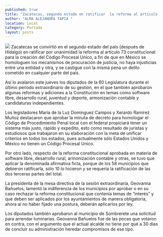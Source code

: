 ```yaml
---
published: true
title: "Zacatecas, segundo estado en ratificar  la reforma al artículo 73 constitucional"
author: "ALMA ALEJANDRA TAPIA "
location: Local
category: Portada
layout: posts
---
```


![](http://i.imgur.com/MQ6tcplm.jpg)
Zacatecas se convirtió en el segundo estado del país (después de Hidalgo) en ratificar por unanimidad la reforma al artículo 73 constitucional para la creación del Código Procesal Unico, a fin de que en México se homologuen los mecanismos de procuración de justicia, no haya injusticias entre una entidad y otra, y se castigue con la misma pena un delito cometido en cualquier parte del país.

Así lo avalaron este jueves los diputados de la 60 Legislatura durante el último periodo extraordinario de su gestión, en el que también aprobaron algunas reformas y adiciones a la Constitución en temas como software libre, desarrollo rural, juventud y deporte, armonización contable y candidaturas independientes.

Los legisladores María de la Luz Domínguez Campos y Xerardo Ramírez Muñoz destacaron que aprobar la minuta de decreto para homologar el Código de Procedimiento Penal local con el federal propiciará tener un sistema más justo, rápido y expedito, esto como resultado de juristas y estudiosos que trabajaron en su elaboración con la meta de unificar criterios en todos los estados, pues actualmente sólo Estados Unidos y México no tienen un Código Procesal Unico.

Por otro lado, respecto de la reforma constitucional aprobada en materia de software libre, desarrollo rural, armonización contable y otras, se tuvo que aplicar la denominada afirmativa ficta, porque de los 58 municipios que debieron ratificarla, sólo 10 lo hicieron y se requería la ratificación de las dos terceras partes del total.

La presidenta de la mesa directiva de la sesión extraordinaria, Geovanna Bañuelos, lamentó la indiferencia de los municipios por aprobar o en su caso rechazar la reforma constitucional que contenía temas de “interés” y que deben ser aplicados por los ayuntamientos de manera obligatoria, ahora al no haber fijado una postura, deberán aplicarlos por ley.

Los diputados también aprobaron al municipio de Sombrerete una solicitud para arrendar luminarias. Geovanna Bañuelos fue de las pocas que votaron en contra, con el argumento que el actual alcalde no tiene por qué a 30 días de concluir su administración heredar compromisos de ese tipo. 

